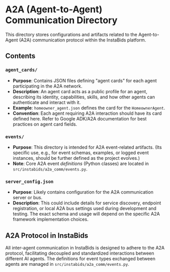 # A2A (Agent-to-Agent) Communication Directory

This directory stores configurations and artifacts related to the Agent-to-Agent (A2A) communication protocol within the InstaBids platform.

## Contents

### `agent_cards/`

*   **Purpose**: Contains JSON files defining "agent cards" for each agent participating in the A2A network.
*   **Description**: An agent card acts as a public profile for an agent, describing its identity, capabilities, skills, and how other agents can authenticate and interact with it.
*   **Example**: `homeowner_agent.json` defines the card for the `HomeownerAgent`.
*   **Convention**: Each agent requiring A2A interaction should have its card defined here. Refer to Google ADK/A2A documentation for best practices on agent card fields.

### `events/`

*   **Purpose**: This directory is intended for A2A event-related artifacts. (Its specific use, e.g., for event schemas, examples, or logged event instances, should be further defined as the project evolves.)
*   **Note**: Core A2A event *definitions* (Python classes) are located in `src/instabids/a2a_comm/events.py`.

### `server_config.json`

*   **Purpose**: Likely contains configuration for the A2A communication server or bus.
*   **Description**: This could include details for service discovery, endpoint registration, or local A2A bus settings used during development and testing. The exact schema and usage will depend on the specific A2A framework implementation choices.

## A2A Protocol in InstaBids

All inter-agent communication in InstaBids is designed to adhere to the A2A protocol, facilitating decoupled and standardized interactions between different AI agents. The definitions for event types exchanged between agents are managed in `src/instabids/a2a_comm/events.py`.
